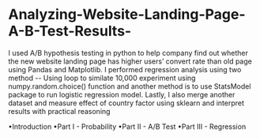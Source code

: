 # Analyzing-Website-Landing-Page-A-B-Test-Results-
I used A/B hypothesis testing in python to help company find out whether the new website landing page has higher users’ convert rate than old page using Pandas and Matplotlib. 
I performed regression analysis using two method -- Using loop to similate 10,000 experiment using numpy.random.choice() function and another method is to use StatsModel package to run logistic regression model.
Lastly, I also merge another dataset and measure effect of country factor using sklearn and interpret results with practical reasoning

•Introduction
•Part I - Probability
•Part II - A/B Test
•Part III - Regression
